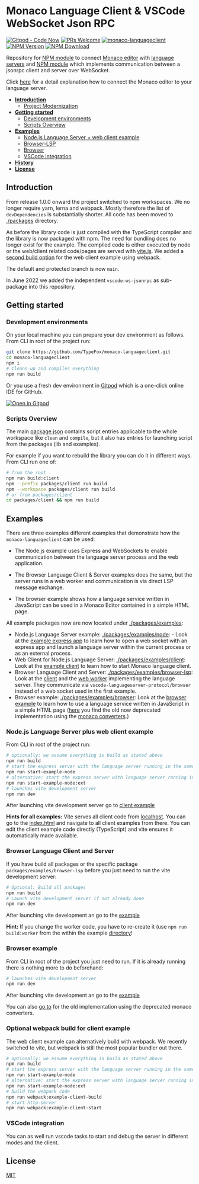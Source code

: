 # Monaco Language Client & VSCode WebSocket Json RPC

[![Gitpod - Code Now](https://img.shields.io/badge/Gitpod-code%20now-blue.svg?longCache=true)](https://gitpod.io#https://github.com/TypeFox/monaco-languageclient)
[![PRs Welcome](https://img.shields.io/badge/PRs-welcome-brightgreen.svg?longCache=true)](https://github.com/TypeFox/monaco-languageclient/labels/help%20wanted)
[![monaco-languageclient](https://github.com/TypeFox/monaco-languageclient/actions/workflows/actions.yml/badge.svg)](https://github.com/TypeFox/monaco-languageclient/actions/workflows/actions.yml)
[![NPM Version](https://img.shields.io/npm/v/monaco-languageclient.svg)](https://www.npmjs.com/package/monaco-languageclient)
[![NPM Download](https://img.shields.io/npm/dt/monaco-languageclient.svg)](https://www.npmjs.com/package/monaco-languageclient)

Repository for [NPM module](https://www.npmjs.com/package/monaco-languageclient) to connect [Monaco editor](https://microsoft.github.io/monaco-editor/) with [language servers](https://microsoft.github.io/language-server-protocol/) and [NPM module](https://www.npmjs.com/package/vscode-ws-jsonrpc) which implements communication between a jsonrpc client and server over WebSocket.

Click [here](http://typefox.io/teaching-the-language-server-protocol-to-microsofts-monaco-editor) for a detail explanation how to connect the Monaco editor to your language server.

- [**Introduction**](#introduction)
  - [Project Modernization](#project-modernization)
- [**Getting started**](#getting-started)
  - [Development environments](#development-environments)
  - [Scripts Overview](#scripts-overview)
- [**Examples**](#examples)
  - [ Node.js Language Server + web client example](#nodejs-language-server-plus-web-client-example)
  - [Browser-LSP](#browser-language-client-and-server)
  - [Browser](#browser-example)
  - [VSCode integration](#vscode-integration)
- [**History**](CHANGELOG.md)
- [**License**](#license)

## Introduction

From release 1.0.0 onward the project switched to npm workspaces. We no longer require yarn, lerna and webpack. Mostly therefore the list of `devDependencies` is substantially shorter. All code has been moved to [./packages](./packages) directory.

As before the library code is just compiled with the TypeScript compiler and the library is now packaged with npm. The need for bundling does no longer exist for the example. The compiled code is either executed by node or the web/client related code/pages are served with [vite.js](https://vitejs.dev/). We added a [second build option]( #optional-webpack-build-for-client-example) for the web client example using webpack.

The default and protected branch is now `main`.

In June 2022 we added the independent `vscode-ws-jsonrpc` as sub-package into this repository.

## Getting started

### Development environments

On your local machine you can prepare your dev environment as follows. From CLI in root of the project run:
```bash
git clone https://github.com/TypeFox/monaco-languageclient.git
cd monaco-languageclient
npm i
# Cleans-up and compiles everything
npm run build
```

Or you use a fresh dev environment in [Gitpod](https://www.gitpod.io) which is a one-click online IDE for GitHub.

[![Open in Gitpod](https://gitpod.io/button/open-in-gitpod.svg)](https://gitpod.io#https://github.com/TypeFox/monaco-languageclient)

### Scripts Overview

The main [package.json](./package.json) contains script entries applicable to the whole workspace like `clean` and `compile`, but it also has entries for launching script from the packages (lib and examples).

For example if you want to rebuild the library you can do it in different ways. From CLI run one of:
```bash
# from the root
npm run build:client
npm --prefix packages/client run build
npm --workspace packages/client run build
# or from packages/client
cd packages/client && npm run build
```

## Examples

There are three examples different examples that demonstrate how the `monaco-languageclient` can be used:

* The Node.js example uses Express and WebSockets to enable communication between the language server process and the web application.

* The Browser Language Client & Server examples does the same, but the server runs in a web worker and communication is via direct LSP message exchange.

* The browser example shows how a language service written in JavaScript can be used in a Monaco
Editor contained in a simple HTML page.

All example packages now are now located under [./packages/examples](./packages/examples):

- Node.js Language Server example: [./packages/examples/node](./packages/examples/node): - Look at the [example express app](https://github.com/TypeFox/monaco-languageclient/blob/main/packages/examples/node/src/server.ts) to learn how to open a web socket with an express app and launch a language server within the current process or as an external process.
- Web Client for Node.js Language Server: [./packages/examples/client](./packages/examples/client): Look at the [example client](https://github.com/TypeFox/monaco-languageclient/blob/main/packages/examples/client/src/client.ts) to learn how to start Monaco language client.
- Browser Language Client and Server: [./packages/examples/browser-lsp](./packages/examples/browser-lsp): Look at the [client](https://github.com/TypeFox/monaco-languageclient/blob/main/packages/examples/browser-lsp/src/client.ts) and the [web worker](https://github.com/TypeFox/monaco-languageclient/blob/main/packages/examples/browser-lsp/src/serverWorker.ts) implementing the language server. They communicate via `vscode-languageserver-protocol/browser` instead of a web socket used in the first example.
- Browser example: [./packages/examples/browser](./packages/examples/browser): Look at the [browser example](https://github.com/TypeFox/monaco-languageclient/blob/main/packages/examples/browser/src/client.ts) to learn how to use a language service written in JavaScript in a simple HTML page ([here](https://github.com/TypeFox/monaco-languageclient/blob/main/packages/examples/browser-old/src/client.ts) you find the old now deprecated implementation using the [monaco converters](https://github.com/TypeFox/monaco-languageclient/blob/main/packages/client/src/monaco-converters.ts).)

### Node.js Language Server plus web client example

From CLI in root of the project run:

```bash
# optionally: we assume everything is build as stated above
npm run build
# start the express server with the language server running in the same process.
npm run start-example-node
# alternative: start the express server with language server running in the external process.
npm run start-example-node:ext
# launches vite development server
npm run dev
```

After launching vite development server go to [client example](http://localhost:8080/packages/examples/client/index.html)

**Hints for all examples:** Vite serves all client code from [localhost](http://localhost:8080). You can go to the [index.html](http://localhost:8080/index.html) and navigate to all client examples from there. You can edit the client example code directly (TypeScript) and vite ensures it automatically made available.

### Browser Language Client and Server

If you have build all packages or the specific package `packages/examples/browser-lsp` before you just need to run the vite development server:

```bash
# Optional: Build all packages
npm run build
# Launch vite development server if not already done
npm run dev
```

After launching vite development an go to the [example](http://localhost:8080/packages/examples/browser-lsp/index.html)

**Hint:** If you change the worker code, you have to re-create it (use `npm run build:worker` from the within the example [directory](./packages/examples/browser-lsp)!

### Browser example

From CLI in root of the project you just need to run. If it is already running there is nothing more to do beforehand:

```bash
# launches vite development server
npm run dev
```

After launching vite development an go to the [example](http://localhost:8080/packages/examples/browser/index.html)

You can also [go to](http://localhost:8080/packages/examples/browser-old/index.html) for the old implementation using the deprecated monaco converters.

### Optional webpack build for client example

The web client example can alternatively build with webpack. We recently switched to vite, but webpack is still the most popular bundler out there.

```bash
# optionally: we assume everything is build as stated above
npm run build
# start the express server with the language server running in the same process.
npm run start-example-node
# alternative: start the express server with language server running in the external process.
npm run start-example-node:ext
# build the webpack code
npm run webpack:example-client-build
# start http-server
npm run webpack:example-client-start
```

### VSCode integration

You can as well run vscode tasks to start and debug the server in different modes and the client.

## License

[MIT](https://github.com/TypeFox/monaco-languageclient/blob/master/License.txt)
